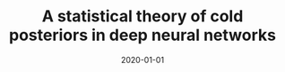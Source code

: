 ---
title: "A statistical theory of cold posteriors in deep neural networks"
collection: publications
category: manuscripts
permalink: /publication/2020-01-01-cold-posterior
excerpt: 'This paper develops a statistical theory explaining the cold posterior effect in deep neural networks.'
date: 2020-01-01
venue: 'ICLR'
paperurl: 'http://academicpages.github.io/files/cold_posterior_2020.pdf'
citation: 'Aitchison L. (2020). &quot;A statistical theory of cold posteriors in deep neural networks.&quot; <i>ICLR</i>.'
--- 